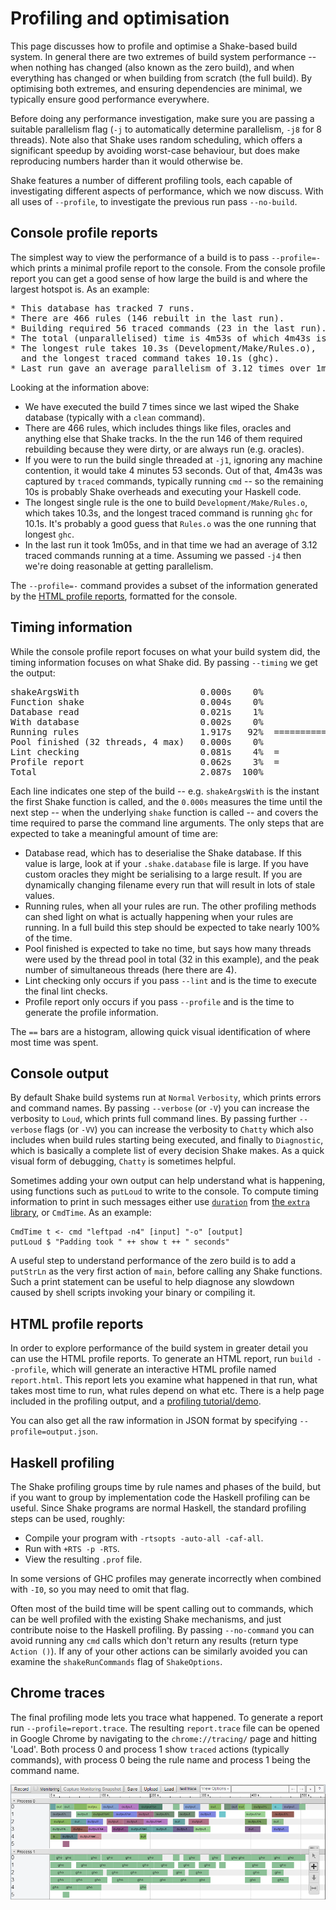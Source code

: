 # Profiling and optimisation

This page discusses how to profile and optimise a Shake-based build system. In general there are two extremes of build system performance -- when nothing has changed (also known as the zero build), and when everything has changed or when building from scratch (the full build). By optimising both extremes, and ensuring dependencies are minimal, we typically ensure good performance everywhere.

Before doing any performance investigation, make sure you are passing a suitable parallelism flag (`-j` to automatically determine parallelism, `-j8` for 8 threads). Note also that Shake uses random scheduling, which offers a significant speedup by avoiding worst-case behaviour, but does make reproducing numbers harder than it would otherwise be.

Shake features a number of different profiling tools, each capable of investigating different aspects of performance, which we now discuss. With all uses of `--profile`, to investigate the previous run pass `--no-build`.

## Console profile reports

The simplest way to view the performance of a build is to pass `--profile=-` which prints a minimal profile report to the console. From the console profile report you can get a good sense of how large the build is and where the largest hotspot is. As an example:

<pre>
<!-- nosyntax -->* This database has tracked 7 runs.
* There are 466 rules (146 rebuilt in the last run).
* Building required 56 traced commands (23 in the last run).
* The total (unparallelised) time is 4m53s of which 4m43s is traced commands.
* The longest rule takes 10.3s (Development/Make/Rules.o),
  and the longest traced command takes 10.1s (ghc).
* Last run gave an average parallelism of 3.12 times over 1m05s.
</pre>

Looking at the information above:

* We have executed the build 7 times since we last wiped the Shake database (typically with a `clean` command).
* There are 466 rules, which includes things like files, oracles and anything else that Shake tracks. In the the run 146 of them required rebuilding because they were dirty, or are always run (e.g. oracles).
* If you were to run the build single threaded at `-j1`, ignoring any machine contention, it would take 4 minutes 53 seconds. Out of that, 4m43s was captured by `traced` commands, typically running `cmd` -- so the remaining 10s is probably Shake overheads and executing your Haskell code.
* The longest single rule is the one to build `Development/Make/Rules.o`, which takes 10.3s, and the longest traced command is running `ghc` for 10.1s. It's probably a good guess that `Rules.o` was the one running that longest `ghc`.
* In the last run it took 1m05s, and in that time we had an average of 3.12 traced commands running at a time. Assuming we passed `-j4` then we're doing reasonable at getting parallelism.

The `--profile=-` command provides a subset of the information generated by the [HTML profile reports](#html-profile), formatted for the console.

## Timing information

While the console profile report focuses on what your build system did, the timing information focuses on what Shake did. By passing `--timing` we get the output:

<pre>
<!-- nosyntax -->shakeArgsWith                       0.000s    0%
Function shake                      0.004s    0%
Database read                       0.021s    1%
With database                       0.002s    0%
Running rules                       1.917s   92%  =======================
Pool finished (32 threads, 4 max)   0.000s    0%
Lint checking                       0.081s    4%  =
Profile report                      0.062s    3%  =
Total                               2.087s  100%
</pre>

Each line indicates one step of the build -- e.g. `shakeArgsWith` is the instant the first Shake function is called, and the `0.000s` measures the time until the next step -- when the underlying `shake` function is called -- and covers the time required to parse the command line arguments. The only steps that are expected to take a meaningful amount of time are:

* Database read, which has to deserialise the Shake database. If this value is large, look at if your `.shake.database` file is large. If you have custom oracles they might be serialising to a large result. If you are dynamically changing filename every run that will result in lots of stale values.
* Running rules, when all your rules are run. The other profiling methods can shed light on what is actually happening when your rules are running. In a full build this step should be expected to take nearly 100% of the time.
* Pool finished is expected to take no time, but says how many threads were used by the thread pool in total (32 in this example), and the peak number of simultaneous threads (here there are 4).
* Lint checking only occurs if you pass `--lint` and is the time to execute the final lint checks.
* Profile report only occurs if you pass `--profile` and is the time to generate the profile information.

The `==` bars are a histogram, allowing quick visual identification of where most time was spent.

## Console output

By default Shake build systems run at `Normal` `Verbosity`, which prints errors and command names. By passing `--verbose` (or `-V`) you can increase the verbosity to `Loud`, which prints full command lines. By passing further `--verbose` flags (or `-VV`) you can increase the verbosity to `Chatty` which also includes when build rules starting being executed, and finally to `Diagnostic`, which is basically a complete list of every decision Shake makes. As a quick visual form of debugging, `Chatty` is sometimes helpful.

Sometimes adding your own output can help understand what is happening, using functions such as `putLoud` to write to the console. To compute timing information to print in such messages either use [`duration`](https://hackage.haskell.org/package/extra/docs/System-Time-Extra.html#v:duration) from [the `extra` library](https://hackage.haskell.org/package/extra), or `CmdTime`. As an example:

    CmdTime t <- cmd "leftpad -n4" [input] "-o" [output]
    putLoud $ "Padding took " ++ show t ++ " seconds"

A useful step to understand performance of the zero build is to add a `putStrLn` as the very first action of `main`, before calling any Shake functions. Such a print statement can be useful to help diagnose any slowdown caused by shell scripts invoking your binary or compiling it.

<span class="target" id="html-profile"></span>

## HTML profile reports

In order to explore performance of the build system in greater detail you can use the HTML profile reports. To generate an HTML report, run `build --profile`, which will generate an interactive HTML profile named `report.html`. This report lets you examine what happened in that run, what takes most time to run, what rules depend on what etc. There is a help page included in the profiling output, and a [profiling tutorial/demo](https://cdn.rawgit.com/ndmitchell/shake/35fbe03c8d3bafeae17b58af89497ff3fdd54b22/html/demo.html).

You can also get all the raw information in JSON format by specifying `--profile=output.json`.

## Haskell profiling

The Shake profiling groups time by rule names and phases of the build, but if you want to group by implementation code the Haskell profiling can be useful. Since Shake programs are normal Haskell, the standard profiling steps can be used, roughly:

* Compile your program with `-rtsopts -auto-all -caf-all`.
* Run with `+RTS -p -RTS`.
* View the resulting `.prof` file.

In some versions of GHC profiles may generate incorrectly when combined with `-I0`, so you may need to omit that flag.

Often most of the build time will be spent calling out to commands, which can be well profiled with the existing Shake mechanisms, and just contribute noise to the Haskell profiling. By passing `--no-command` you can avoid running any `cmd` calls which don't return any results (return type `Action ()`). If any of your other actions can be similarly avoided you can examine the `shakeRunCommands` flag of `ShakeOptions`.

## Chrome traces

The final profiling mode lets you trace what happened. To generate a report run `--profile=report.trace`. The resulting `report.trace` file can be opened in Google Chrome by navigating to the `chrome://tracing/` page and hitting 'Load'. Both process 0 and process 1 show `traced` actions (typically commands), with process 0 being the rule name and process 1 being the command name.

![](profile-trace.png)
